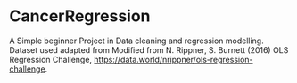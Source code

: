 # CancerRegression
A Simple beginner Project in Data cleaning and regression modelling. Dataset used adapted from Modified from N. Rippner, S. Burnett (2016) OLS Regression Challenge, https://data.world/nrippner/ols-regression-challenge. 
